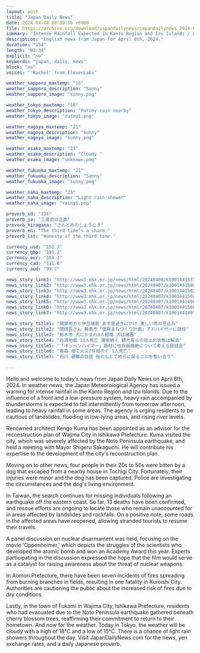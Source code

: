 ```yaml
---
layout: post
title: "Japan Daily News"
date: 2024-04-08 08:09:56 +0900
file: https://archive.org/download/japandailynews/japandailynews_2024-04-08.mp3
summary: "Intense Rainfall Expected in Kanto Region and Izu Islands / Architect Kengo Kuma Becomes Advisor for Wajima City's Reconstruction Plan, & more…"
description: "English news from Japan for April 8th, 2024."
duration: "154"
length: "02:34"
explicit: "no"
keywords: "japan, daily, news"
block: "no"
voices: "'Rachel' from ElevenLabs"

weather_sapporo_maxtemp: "15"
weather_sapporo_description: "Sunny"
weather_sapporo_image: "sunny.png"

weather_tokyo_maxtemp: "18"
weather_tokyo_description: "Patchy rain nearby"
weather_tokyo_image: "rainy1.png"

weather_nagoya_maxtemp: "21"
weather_nagoya_description: "Sunny"
weather_nagoya_image: "sunny.png"

weather_osaka_maxtemp: "23"
weather_osaka_description: "Cloudy "
weather_osaka_image: "unknown.png"

weather_fukuoka_maxtemp: "21"
weather_fukuoka_description: "Sunny"
weather_fukuoka_image: "sunny.png"

weather_naha_maxtemp: "23"
weather_naha_description: "Light rain shower"
weather_naha_image: "rainy1.png"

proverb_id: "126"
proverb_ja: "三度目の正直"
proverb_hiragana: "さんどめのしょうじき"
proverb_en: "The third time’s a charm."
proverb_lit: "Honesty of the third time."

currency_usd: "151.3"
currency_gbp: "191.2"
currency_eur: "164.2"
currency_cad: "111.6"
currency_aud: "99.7"

news_story_link1: "http://www3.nhk.or.jp/news/html/20240408/k10014415311000.html"
news_story_link2: "http://www3.nhk.or.jp/news/html/20240407/k10014415061000.html"
news_story_link3: "http://www3.nhk.or.jp/news/html/20240407/k10014415021000.html"
news_story_link4: "http://www3.nhk.or.jp/news/html/20240407/k10014415041000.html"
news_story_link5: "http://www3.nhk.or.jp/news/html/20240407/k10014414961000.html"
news_story_link6: "http://www3.nhk.or.jp/news/html/20240407/k10014415001000.html"
news_story_link7: "http://www3.nhk.or.jp/news/html/20240407/k10014414971000.html"

news_story_title1: "関東地方と伊豆諸島 あす昼過ぎにかけ 激しい雨の見込み"
news_story_title2: "隈研吾さん 輪島市「復興まちづくり計画」アドバイザーに就任"
news_story_title3: "栃木市 犬にかまれ4人軽傷 犬は捕獲"
news_story_title4: "台湾地震 13人死亡 捜索続く 観光客らの足止め状態は解消"
news_story_title5: "「オッペンハイマー」題材に核兵器廃絶について考える座談会"
news_story_title6: "青森 畑で火災7件相次ぐ 1人死亡"
news_story_title7: "石川 避難の住民 桜のもとで地元に戻ることを誓い合う"

---
```


Hello and welcome to today's news from Japan Daily News on April 8th, 2024. In weather news, the Japan Meteorological Agency has issued a warning for intense rainfall in the Kanto Region and Izu Islands. Due to the influence of a front and a low-pressure system, heavy rain accompanied by thunderstorms is expected to fall intermittently from tomorrow afternoon, leading to heavy rainfall in some areas. The agency is urging residents to be cautious of landslides, flooding in low-lying areas, and rising river levels.

Renowned architect Kengo Kuma has been appointed as an advisor for the reconstruction plan of Wajima City in Ishikawa Prefecture. Kuma visited the city, which was severely affected by the Noto Peninsula earthquake, and held a meeting with Mayor Shigeru Sakaguchi. He will contribute his expertise to the development of the city's reconstruction plan.

Moving on to other news, four people in their 20s to 50s were bitten by a dog that escaped from a nearby house in Tochigi City. Fortunately, their injuries were minor and the dog has been captured. Police are investigating the circumstances and the dog's living environment.

In Taiwan, the search continues for missing individuals following an earthquake off the eastern coast. So far, 13 deaths have been confirmed, and rescue efforts are ongoing to locate those who remain unaccounted for in areas affected by landslides and rockfalls. On a positive note, some roads in the affected areas have reopened, allowing stranded tourists to resume their travels.

A panel discussion on nuclear disarmament was held, focusing on the movie 'Oppenheimer,' which depicts the struggles of the scientists who developed the atomic bomb and won an Academy Award this year. Experts participating in the discussion expressed the hope that the film would serve as a catalyst for raising awareness about the threat of nuclear weapons.

In Aomori Prefecture, there have been seven incidents of fires spreading from burning branches in fields, resulting in one fatality in Kuroishi City. Authorities are cautioning the public about the increased risk of fires due to dry conditions.

Lastly, in the town of Fukami in Wajima City, Ishikawa Prefecture, residents who had evacuated due to the Noto Peninsula earthquake gathered beneath cherry blossom trees, reaffirming their commitment to return to their hometown. And now for the weather. Today in Tokyo, the weather will be cloudy with a high of 18°C and a low of 15°C. There is a chance of light rain showers throughout the day.  Visit JapanDailyNews.com for the news, yen exchange rates, and a daily Japanese proverb.
